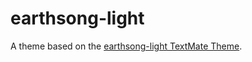 # earthsong-light

A theme based on the [earthsong-light TextMate Theme](http://colorsublime.com/theme/earthsong-light).
